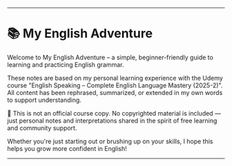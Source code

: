 
---

# 📚 My English Adventure

Welcome to My English Adventure – a simple, beginner-friendly guide to learning and practicing English grammar.

These notes are based on my personal learning experience with the Udemy course "English Speaking – Complete English Language Mastery (2025-2)". All content has been rephrased, summarized, or extended in my own words to support understanding.

📝 This is not an official course copy. No copyrighted material is included — just personal notes and interpretations shared in the spirit of free learning and community support.

Whether you're just starting out or brushing up on your skills, I hope this helps you grow more confident in English!

---
